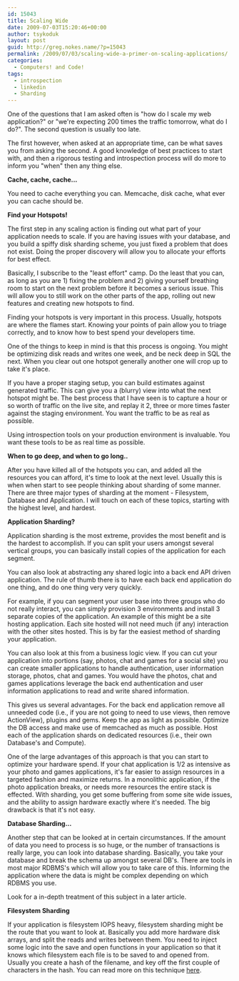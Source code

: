 ```yaml
---
id: 15043
title: Scaling Wide
date: 2009-07-03T15:20:46+00:00
author: tsykoduk
layout: post
guid: http://greg.nokes.name/?p=15043
permalink: /2009/07/03/scaling-wide-a-primer-on-scaling-applications/
categories:
  - Computers! and Code!
tags:
  - introspection
  - linkedin
  - Sharding
---
```

One of the questions that I am asked often is "how do I scale my web application?" or "we're expecting 200 times the traffic tomorrow, what do I do?". The second question is usually too late.



The first however, when asked at an appropriate time, can be what saves you from asking the second. A good knowledge of best practices to start with, and then a rigorous testing and introspection process will do more to inform you "when" then any thing else.



<strong>Cache, cache, cache...</strong>



You need to cache everything you can. Memcache, disk cache, what ever you can cache should be.



<strong>Find your Hotspots!</strong>



The first step in any scaling action is finding out what part of your application needs to scale. If you are having issues with your database, and you build a spiffy disk sharding scheme, you just fixed a problem that does not exist. Doing the proper discovery will allow you to allocate your efforts for best effect.



Basically, I subscribe to the "least effort" camp. Do the least that you can, as long as you are 1) fixing the problem and 2) giving yourself breathing room to start on the next problem before it becomes a serious issue. This will allow you to still work on the other parts of the app, rolling out new features and creating new hotspots to find.



Finding your hotspots is very important in this process. Usually, hotspots are where the flames start. Knowing your points of pain allow you to triage correctly, and to know how to best spend your developers time.



One of the things to keep in mind is that this process is ongoing. You might be optimizing disk reads and writes one week, and be neck deep in SQL the next. When you clear out one hotspot generally another one will crop up to take it's place.



If you have a proper staging setup, you can build estimates against generated traffic. This can give you a (blurry) view into what the next hotspot might be. The best process that I have seen is to capture a hour or so worth of traffic on the live site, and replay it 2, three or more times faster against the staging environment. You want the traffic to be as real as possible.



Using introspection tools on your production environment is invaluable. You want these tools to be as real time as possible.



<strong>When to go deep, and when to go long..</strong>



After you have killed all of the hotspots you can, and added all the resources you can afford, it's time to look at the next level. Usually this is when when start to see people thinking about sharding of some manner. There are three major types of sharding at the moment - Filesystem, Database and Application. I will touch on each of these topics, starting with the highest level, and hardest.



<strong>Application Sharding?</strong>



Application sharding is the most extreme, provides the most benefit and is the hardest to accomplish. If you can split your users amongst several vertical groups, you can basically install copies of the application for each segment.



You can also look at abstracting any shared logic into a back end API driven application. The rule of thumb there is to have each back end application do one thing, and do one thing very very quickly.



For example, if you can segment your user base into three groups who do not really interact, you can simply provision 3 environments and install 3 separate copies of the application. An example of this might be a site hosting application. Each site hosted will not need much (if any) interaction with the other sites hosted. This is by far the easiest method of sharding your application.



You can also look at this from a business logic view. If you can cut your application into portions (say, photos, chat and games for a social site) you can create smaller applications to handle authentication, user information storage, photos, chat and games. You would have the photos, chat and games applications leverage the back end authentication and user information applications to read and write shared information.



This gives us several advantages. For the back end application remove all unneeded code (i.e., if you are not going to need to use views, then remove ActionView), plugins and gems. Keep the app as light as possible. Optimize the DB access and make use of memcached as much as possible. Host each of the application shards on dedicated resources (i.e., their own Database's and Compute).



One of the large advantages of this approach is that you can start to optimize your hardware spend. If your chat application is 1/2 as intensive as your photo and games applications, it's far easier to assign resources in a targeted fashion and maximize returns. In a monolithic application, if the photo application breaks, or needs more resources the entire stack is effected. With sharding, you get some buffering from some site wide issues, and the ability to assign hardware exactly where it's needed. The big drawback is that it's not easy.



<strong>Database Sharding...</strong>



Another step that can be looked at in certain circumstances. If the amount of data you need to process is so huge, or the number of transactions is really large, you can look into database sharding. Basically, you take your database and break the schema up amongst several DB's. There are tools in most major RDBMS's which will allow you to take care of this. Informing the application where the data is might be complex depending on which RDBMS you use.



Look for a in-depth treatment of this subject in a later article.



<strong>Filesystem Sharding</strong>



If your application is filesystem IOPS heavy, filesystem sharding might be the route that you want to look at. Basically you add more hardware disk arrays, and split the reads and writes between them. You need to inject some logic into the save and open functions in your application so that it knows which filesystem each file is to be saved to and opened from. Usually you create a hash of the filename, and key off the first couple of characters in the hash. You can read more on this technique <a href="http://greg.nokes.name/2008/12/25/filesystem-scaling-in-high-traffic-web-applications/">here</a>.

